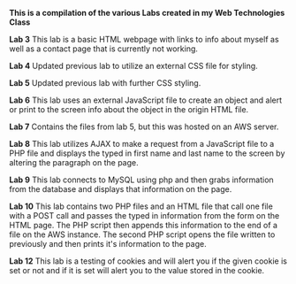 ****This is a compilation of the various Labs created in my Web Technologies Class****

**Lab 3**
This lab is a basic HTML webpage with links to info about myself as well as a contact page that is currently not working.

**Lab 4**
Updated previous lab to utilize an external CSS file for styling.

**Lab 5**
Updated previous lab with further CSS styling.

**Lab 6**
This lab uses an external JavaScript file to create an object and alert or print to the screen info about the object in the origin HTML file.

**Lab 7**
Contains the files from lab 5, but this was hosted on an AWS server.

**Lab 8**
This lab utilizes AJAX to make a request from a JavaScript file to a PHP file and displays the typed in first name and last name to the screen by altering the paragraph on the page.

**Lab 9**
This lab connects to MySQL using php and then grabs information from the database and displays that information on the page.

**Lab 10**
This lab contains two PHP files and an HTML file that call one file with a POST call and passes the typed in information from the form on the HTML page.
The PHP script then appends this information to the end of a file on the AWS instance. The second PHP script opens the file written to previously and then prints it's information to the page.

**Lab 12**
This lab is a testing of cookies and will alert you if the given cookie is set or not and if it is set will alert you to the value stored in the cookie.
